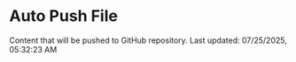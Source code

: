 # Auto Push File

Content that will be pushed to GitHub repository.
Last updated: 07/25/2025, 05:32:23 AM
